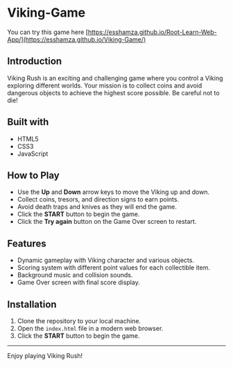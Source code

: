 # Viking-Game

You can try this game here  [https://esshamza.github.io/Root-Learn-Web-App/](https://esshamza.github.io/Viking-Game/)

## Introduction
Viking Rush is an exciting and challenging game where you control a Viking exploring different worlds. Your mission is to collect coins and avoid dangerous objects to achieve the highest score possible. Be careful not to die!

## Built with 
- HTML5
- CSS3
- JavaScript


## How to Play
- Use the **Up** and **Down** arrow keys to move the Viking up and down.
- Collect coins, tresors, and direction signs to earn points.
- Avoid death traps and knives as they will end the game.
- Click the **START** button to begin the game.
- Click the **Try again** button on the Game Over screen to restart.

## Features
- Dynamic gameplay with Viking character and various objects.
- Scoring system with different point values for each collectible item.
- Background music and collision sounds.
- Game Over screen with final score display.

## Installation
1. Clone the repository to your local machine.
2. Open the `index.html` file in a modern web browser.
3. Click the **START** button to begin the game.

---

Enjoy playing Viking Rush!


